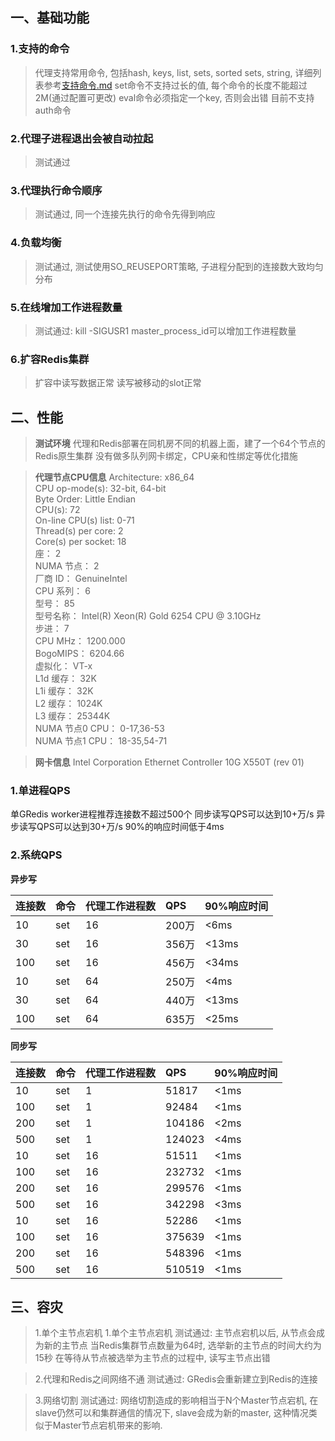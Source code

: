 ## 一、基础功能
### 1.支持的命令
> 代理支持常用命令, 包括hash, keys, list, sets, sorted sets, string, 详细列表参考[支持命令.md](https://github.com/chaohona/redis-proxy/blob/master/documents/%E6%94%AF%E6%8C%81%E5%91%BD%E4%BB%A4.md)
set命令不支持过长的值, 每个命令的长度不能超过2M(通过配置可更改)
eval命令必须指定一个key, 否则会出错
目前不支持auth命令
### 2.代理子进程退出会被自动拉起
> 测试通过
### 3.代理执行命令顺序
> 测试通过, 同一个连接先执行的命令先得到响应
### 4.负载均衡
> 测试通过, 测试使用SO_REUSEPORT策略, 子进程分配到的连接数大致均匀分布
### 5.在线增加工作进程数量
> 测试通过: kill -SIGUSR1 master_process_id可以增加工作进程数量
### 6.扩容Redis集群
> 扩容中读写数据正常
读写被移动的slot正常

## 二、性能
> **测试环境**
代理和Redis部署在同机房不同的机器上面，建了一个64个节点的Redis原生集群
没有做多队列网卡绑定，CPU亲和性绑定等优化措施

> **代理节点CPU信息**
Architecture:          x86_64<br/>
CPU op-mode(s):        32-bit, 64-bit<br/>
Byte Order:            Little Endian<br/>
CPU(s):                72<br/>
On-line CPU(s) list:   0-71<br/>
Thread(s) per core:    2<br/>
Core(s) per socket:    18<br/>
座：                 2<br/>
NUMA 节点：         2<br/>
厂商 ID：           GenuineIntel<br/>
CPU 系列：          6<br/>
型号：              85<br/>
型号名称：        Intel(R) Xeon(R) Gold 6254 CPU @ 3.10GHz<br/>
步进：              7<br/>
CPU MHz：             1200.000<br/>
BogoMIPS：            6204.66<br/>
虚拟化：           VT-x<br/>
L1d 缓存：          32K<br/>
L1i 缓存：          32K<br/>
L2 缓存：           1024K<br/>
L3 缓存：           25344K<br/>
NUMA 节点0 CPU：    0-17,36-53<br/>
NUMA 节点1 CPU：    18-35,54-71<br/>

> **网卡信息**
Intel Corporation Ethernet Controller 10G X550T (rev 01)

### 1.单进程QPS
单GRedis worker进程推荐连接数不超过500个
同步读写QPS可以达到10+万/s
异步读写QPS可以达到30+万/s
90%的响应时间低于4ms
### 2.系统QPS
**异步写**

| 连接数 | 命令 | 代理工作进程数 | QPS | 90%响应时间 |
| :---- | :---- | :---- | :---- | :---- |
| 10 | set | 16 | 200万 | <6ms |
| 30 | set | 16 | 356万 | <13ms |
| 100 | set | 16 | 456万 | <34ms |
| 10 | set | 64 | 250万 | <4ms |
| 30 | set | 64 | 440万 | <13ms |
| 100 | set | 64 | 635万 | <25ms |

**同步写**

| 连接数 | 命令 | 代理工作进程数 | QPS | 90%响应时间 |
| ---- | :---- | :---- | :---- | :---- |
| 10 | set | 1 | 51817 | <1ms |
| 100 | set | 1 | 92484 | <1ms |
| 200 | set | 1 | 104186 | <2ms |
| 500 | set | 1 | 124023 | <4ms |
| 10 | set | 16 | 51511 | <1ms |
| 100 | set | 16 | 232732 | <1ms |
| 200 | set | 16 | 299576 | <1ms |
| 500 | set | 16 | 342298 | <3ms |
| 10 | set | 16 | 52286 | <1ms |
| 100 | set | 16 | 375639 | <1ms |
| 200 | set | 16 | 548396 | <1ms |
| 500 | set | 16 | 510519 | <1ms |

## 三、容灾
> 1.单个主节点宕机
1.单个主节点宕机
测试通过: 主节点宕机以后, 从节点会成为新的主节点
当Redis集群节点数量为64时, 选举新的主节点的时间大约为15秒
在等待从节点被选举为主节点的过程中, 读写主节点出错

> 2.代理和Redis之间网络不通
测试通过: GRedis会重新建立到Redis的连接

> 3.网络切割
测试通过: 网络切割造成的影响相当于N个Master节点宕机, 在slave仍然可以和集群通信的情况下, slave会成为新的master, 这种情况类似于Master节点宕机带来的影响.
